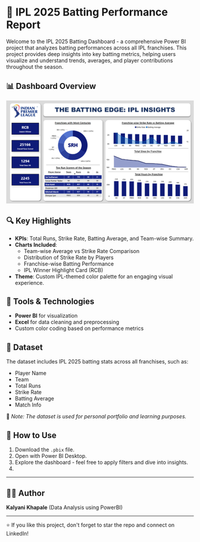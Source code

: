 # 🏏 IPL 2025 Batting Performance Report

Welcome to the IPL 2025 Batting Dashboard - a comprehensive Power BI project that analyzes batting performances across all IPL franchises. This project provides deep insights into key batting metrics, helping users visualize and understand trends, averages, and player contributions throughout the season.

## 📊 Dashboard Overview

![IPL Dashboard](https://github.com/Kalyanikhapale/IPL-2025--Batting-Dashboard/blob/main/IPL%20Dashboard%20Image.png)

## 🔍 Key Highlights

- **KPIs**: Total Runs, Strike Rate, Batting Average, and Team-wise Summary.
- **Charts Included**:
  - Team-wise Average vs Strike Rate Comparison
  - Distribution of Strike Rate by Players
  - Franchise-wise Batting Performance
  - IPL Winner Highlight Card (RCB)
- **Theme**: Custom IPL-themed color palette for an engaging visual experience.

## 💼 Tools & Technologies

- **Power BI** for visualization  
- **Excel** for data cleaning and preprocessing  
- Custom color coding based on performance metrics  

## 📁 Dataset

The dataset includes IPL 2025 batting stats across all franchises, such as:
- Player Name
- Team
- Total Runs
- Strike Rate
- Batting Average
- Match Info

📌 _Note: The dataset is used for personal portfolio and learning purposes._

## 📌 How to Use

1. Download the `.pbix` file.
2. Open with Power BI Desktop.
3. Explore the dashboard - feel free to apply filters and dive into insights.
4. 
-----
## 👩‍💻 Author

**Kalyani Khapale**
(Data Analysis using PowerBI)

-----
⭐ If you like this project, don't forget to star the repo and connect on LinkedIn!
